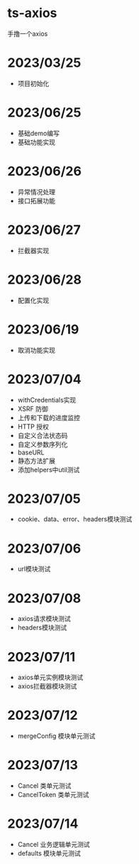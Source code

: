 # ts-axios

手撸一个axios

# 2023/03/25
* 项目初始化
# 2023/06/25
* 基础demo编写
* 基础功能实现
# 2023/06/26
* 异常情况处理
* 接口拓展功能
# 2023/06/27
* 拦截器实现
# 2023/06/28
* 配置化实现
# 2023/06/19
* 取消功能实现
# 2023/07/04
* withCredentials实现
* XSRF 防御
* 上传和下载的进度监控
* HTTP 授权
* 自定义合法状态码
* 自定义参数序列化
* baseURL
* 静态方法扩展
* 添加helpers中util测试
# 2023/07/05
* cookie、data、error、headers模块测试
# 2023/07/06
* url模块测试
# 2023/07/08
* axios请求模块测试
* headers模块测试
# 2023/07/11
* axios单元实例模块测试
* axios拦截器模块测试
# 2023/07/12
* mergeConfig 模块单元测试
# 2023/07/13
* Cancel 类单元测试
* CancelToken 类单元测试
# 2023/07/14
* Cancel 业务逻辑单元测试
* defaults 模块单元测试
